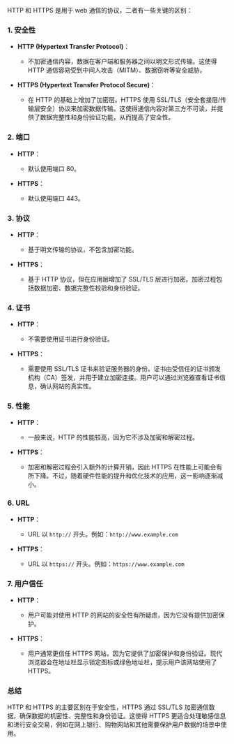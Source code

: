 HTTP 和 HTTPS 是用于 web 通信的协议，二者有一些关键的区别：

### 1. **安全性**

- **HTTP (Hypertext Transfer Protocol)**：
  - 不加密通信内容，数据在客户端和服务器之间以明文形式传输。这使得 HTTP 通信容易受到中间人攻击（MITM）、数据窃听等安全威胁。

- **HTTPS (Hypertext Transfer Protocol Secure)**：
  - 在 HTTP 的基础上增加了加密层。HTTPS 使用 SSL/TLS（安全套接层/传输层安全）协议来加密数据传输。这使得通信内容对第三方不可读，并提供了数据完整性和身份验证功能，从而提高了安全性。

### 2. **端口**

- **HTTP**：
  - 默认使用端口 80。

- **HTTPS**：
  - 默认使用端口 443。

### 3. **协议**

- **HTTP**：
  - 基于明文传输的协议，不包含加密功能。

- **HTTPS**：
  - 基于 HTTP 协议，但在应用层增加了 SSL/TLS 层进行加密。加密过程包括数据加密、数据完整性校验和身份验证。

### 4. **证书**

- **HTTP**：
  - 不需要使用证书进行身份验证。

- **HTTPS**：
  - 需要使用 SSL/TLS 证书来验证服务器的身份。证书由受信任的证书颁发机构（CA）签发，并用于建立加密连接。用户可以通过浏览器查看证书信息，确认网站的真实性。

### 5. **性能**

- **HTTP**：
  - 一般来说，HTTP 的性能较高，因为它不涉及加密和解密过程。

- **HTTPS**：
  - 加密和解密过程会引入额外的计算开销，因此 HTTPS 在性能上可能会有所下降。不过，随着硬件性能的提升和优化技术的应用，这一影响逐渐减小。

### 6. **URL**

- **HTTP**：
  - URL 以 `http://` 开头。例如：`http://www.example.com`

- **HTTPS**：
  - URL 以 `https://` 开头。例如：`https://www.example.com`

### 7. **用户信任**

- **HTTP**：
  - 用户可能对使用 HTTP 的网站的安全性有所疑虑，因为它没有提供加密保护。

- **HTTPS**：
  - 用户通常更信任 HTTPS 网站，因为它提供了加密保护和身份验证。现代浏览器会在地址栏显示锁定图标或绿色地址栏，提示用户该网站使用了 HTTPS。

### 总结

HTTP 和 HTTPS 的主要区别在于安全性，HTTPS 通过 SSL/TLS 加密通信数据，确保数据的机密性、完整性和身份验证。这使得 HTTPS 更适合处理敏感信息和进行安全交易，例如在网上银行、购物网站和其他需要保护用户数据的场景中使用。